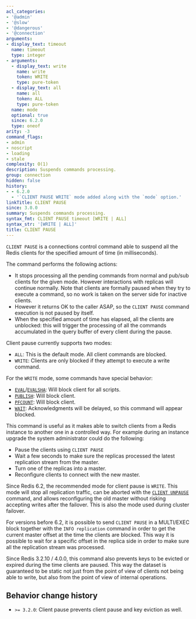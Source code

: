 ```yaml
---
acl_categories:
- '@admin'
- '@slow'
- '@dangerous'
- '@connection'
arguments:
- display_text: timeout
  name: timeout
  type: integer
- arguments:
  - display_text: write
    name: write
    token: WRITE
    type: pure-token
  - display_text: all
    name: all
    token: ALL
    type: pure-token
  name: mode
  optional: true
  since: 6.2.0
  type: oneof
arity: -3
command_flags:
- admin
- noscript
- loading
- stale
complexity: O(1)
description: Suspends commands processing.
group: connection
hidden: false
history:
- - 6.2.0
  - '`CLIENT PAUSE WRITE` mode added along with the `mode` option.'
linkTitle: CLIENT PAUSE
since: 3.0.0
summary: Suspends commands processing.
syntax_fmt: CLIENT PAUSE timeout [WRITE | ALL]
syntax_str: '[WRITE | ALL]'
title: CLIENT PAUSE
---
```

`CLIENT PAUSE` is a connections control command able to suspend all the Redis clients for the specified amount of time (in milliseconds).

The command performs the following actions:

* It stops processing all the pending commands from normal and pub/sub clients for the given mode. However interactions with replicas will continue normally. Note that clients are formally paused when they try to execute a command, so no work is taken on the server side for inactive clients.
* However it returns OK to the caller ASAP, so the `CLIENT PAUSE` command execution is not paused by itself.
* When the specified amount of time has elapsed, all the clients are unblocked: this will trigger the processing of all the commands accumulated in the query buffer of every client during the pause.

Client pause currently supports two modes:

* `ALL`: This is the default mode. All client commands are blocked.
* `WRITE`: Clients are only blocked if they attempt to execute a write command.

For the `WRITE` mode, some commands have special behavior:

* [`EVAL`](/commands/eval)/[`EVALSHA`](/commands/evalsha): Will block client for all scripts.
* [`PUBLISH`](/commands/publish): Will block client.
* [`PFCOUNT`](/commands/pfcount): Will block client.
* [`WAIT`](/commands/wait): Acknowledgments will be delayed, so this command will appear blocked.

This command is useful as it makes able to switch clients from a Redis instance to another one in a controlled way. For example during an instance upgrade the system administrator could do the following:

* Pause the clients using `CLIENT PAUSE`
* Wait a few seconds to make sure the replicas processed the latest replication stream from the master.
* Turn one of the replicas into a master.
* Reconfigure clients to connect with the new master.

Since Redis 6.2, the recommended mode for client pause is `WRITE`. This mode will stop all replication traffic, can be
aborted with the [`CLIENT UNPAUSE`](/commands/client-unpause) command, and allows reconfiguring the old master without risking accepting writes after the
failover. This is also the mode used during cluster failover.

For versions before 6.2, it is possible to send `CLIENT PAUSE` in a MULTI/EXEC block together with the `INFO replication` command in order to get the current master offset at the time the clients are blocked. This way it is possible to wait for a specific offset in the replica side in order to make sure all the replication stream was processed.

Since Redis 3.2.10 / 4.0.0, this command also prevents keys to be evicted or
expired during the time clients are paused. This way the dataset is guaranteed
to be static not just from the point of view of clients not being able to write, but also from the point of view of internal operations.

## Behavior change history

*   `>= 3.2.0`: Client pause prevents client pause and key eviction as well.